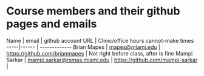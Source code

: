 # Course members and their github pages and emails

Name | email | github account URL | Clinic/office hours cannot-make times
-----|------ | -------------
Brian Mapes | mapes@miami.edu | https://github.com/brianmapes | Not right before class, after is fine
Mampi Sarkar | mampi.sarkar@rsmas.miami.edu | https://github.com/mampi-sarkar | 
